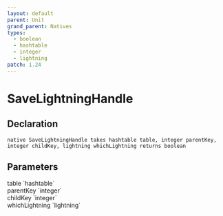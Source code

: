 ```yaml
---
layout: default
parent: Unit
grand_parent: Natives
types:
  - boolean
  - hashtable
  - integer
  - lightning
patch: 1.24
---
```


# SaveLightningHandle

## Declaration

```
native SaveLightningHandle takes hashtable table, integer parentKey, integer childKey, lightning whichLightning returns boolean
```

## Parameters
<dl>
  <dt>table `hashtable`</dt>
  <dd></dd>

  <dt>parentKey `integer`</dt>
  <dd></dd>

  <dt>childKey `integer`</dt>
  <dd></dd>

  <dt>whichLightning `lightning`</dt>
  <dd></dd>
</dl>